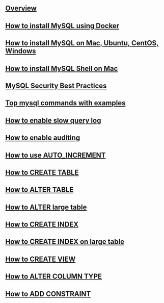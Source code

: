 ---
---

## [Overview](/reference/mysql/how-to/overview)

## [How to install MySQL using Docker](/reference/mysql/how-to/how-to-install-mysql-using-docker)

## [How to install MySQL on Mac, Ubuntu, CentOS, Windows](/reference/mysql/how-to/how-to-install-mysql-on-mac-ubuntu-centos-windows)

## [How to install MySQL Shell on Mac](/reference/mysql/how-to/how-to-install-mysql-shell-on-macos)

## [MySQL Security Best Practices](/reference/mysql/how-to/mysql-security-best-practices)

## [Top mysql commands with examples](/reference/mysql/how-to/top-mysql-commands-with-examples)

## [How to enable slow query log](/reference/mysql/how-to/how-to-enable-slow-query-log-mysql)

## [How to enable auditing](/reference/mysql/how-to/how-to-enable-auditing-mysql)

## [How to use AUTO_INCREMENT](/reference/mysql/how-to/how-to-use-auto-increment-mysql)

## [How to CREATE TABLE](/reference/mysql/how-to/how-to-create-table-mysql)

## [How to ALTER TABLE](/reference/mysql/how-to/how-to-alter-table-mysql)

## [How to ALTER large table](/reference/mysql/how-to/how-to-alter-large-table-mysql)

## [How to CREATE INDEX](/reference/mysql/how-to/how-to-create-index-mysql)

## [How to CREATE INDEX on large table](/reference/mysql/how-to/how-to-create-index-on-large-table-mysql)

## [How to CREATE VIEW](/reference/mysql/how-to/how-to-create-view-mysql)

## [How to ALTER COLUMN TYPE](/reference/mysql/how-to/how-to-alter-column-type-mysql)

## [How to ADD CONSTRAINT](/reference/mysql/how-to/how-to-add-constraint-mysql)
